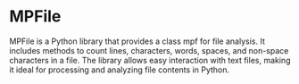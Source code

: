 # MPFile
MPFile is a Python library that provides a class mpf for file analysis. It includes methods to count lines, characters, words, spaces, and non-space characters in a file. The library allows easy interaction with text files, making it ideal for processing and analyzing file contents in Python.
